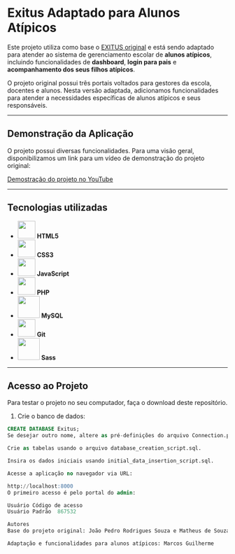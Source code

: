 # Exitus Adaptado para Alunos Atípicos

Este projeto utiliza como base o [EXITUS original](https://github.com/matheusdesouzab/Exitus) e está sendo adaptado para atender ao sistema de gerenciamento escolar de **alunos atípicos**, incluindo funcionalidades de **dashboard**, **login para pais** e **acompanhamento dos seus filhos atípicos**.

O projeto original possui três portais voltados para gestores da escola, docentes e alunos. Nesta versão adaptada, adicionamos funcionalidades para atender a necessidades específicas de alunos atípicos e seus responsáveis.

---

## Demonstração da Aplicação

O projeto possui diversas funcionalidades. Para uma visão geral, disponibilizamos um link para um vídeo de demonstração do projeto original:

[Demostração do projeto no YouTube](https://www.youtube.com/watch?v=MFScHaBRtDw&t=1984s)

---

## Tecnologias utilizadas

- <img src="https://cdn.jsdelivr.net/gh/devicons/devicon/icons/html5/html5-original.svg" width="40" height="40"/> **HTML5**  
- <img src="https://cdn.jsdelivr.net/gh/devicons/devicon/icons/css3/css3-original.svg" width="40" height="40"/> **CSS3**  
- <img src="https://cdn.jsdelivr.net/gh/devicons/devicon/icons/javascript/javascript-original.svg" width="40" height="40"/> **JavaScript**  
- <img src="https://cdn.jsdelivr.net/gh/devicons/devicon/icons/php/php-original.svg" width="40" height="40"/> **PHP**  
- <img src="https://cdn.jsdelivr.net/gh/devicons/devicon/icons/mysql/mysql-original-wordmark.svg" width="50" height="50"/> **MySQL**  
- <img src="https://cdn.jsdelivr.net/gh/devicons/devicon/icons/git/git-original.svg" width="40" height="40"/> **Git**  
- <img src="https://cdn.jsdelivr.net/gh/devicons/devicon/icons/sass/sass-original.svg" width="50" height="50"/> **Sass**



---

## Acesso ao Projeto

Para testar o projeto no seu computador, faça o download deste repositório.

1. Crie o banco de dados:

```sql
CREATE DATABASE Exitus;
Se desejar outro nome, altere as pré-definições do arquivo Connection.php.

Crie as tabelas usando o arquivo database_creation_script.sql.

Insira os dados iniciais usando initial_data_insertion_script.sql.

Acesse a aplicação no navegador via URL:

http://localhost:8000
O primeiro acesso é pelo portal do admin:

Usuário	Código de acesso
Usuário Padrão	867532

Autores
Base do projeto original: João Pedro Rodrigues Souza e Matheus de Souza Barbosa

Adaptação e funcionalidades para alunos atípicos: Marcos Guilherme
